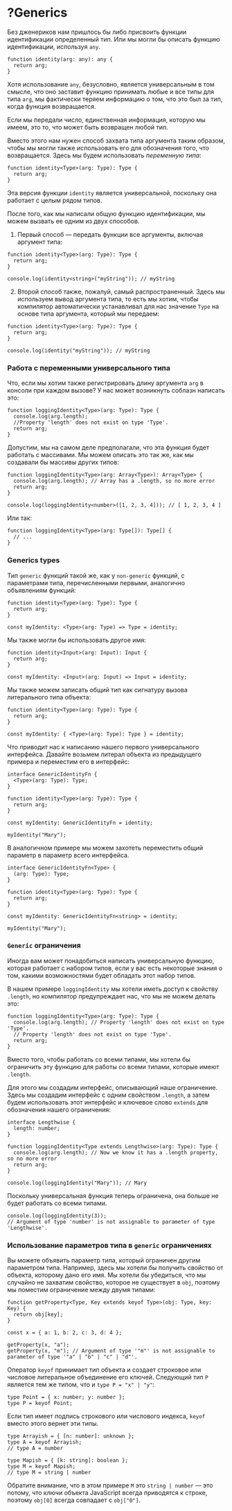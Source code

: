 # ?Generics

Без дженериков нам пришлось бы либо присвоить функции идентификации определенный тип. Или мы могли бы описать функцию идентификации, используя `any`.

~~~
function identity(arg: any): any {
  return arg;
}
~~~

Хотя использование `any`, безусловно, является универсальным в том смысле, что оно заставит функцию принимать любые и все типы для типа `arg`, мы фактически теряем информацию о том, что это был за тип, когда функция возвращается.

Если мы передали число, единственная информация, которую мы имеем, это то, что может быть возвращен любой тип.

Вместо этого нам нужен способ захвата типа аргумента таким образом, чтобы мы могли также использовать его для обозначения того, что возвращается. Здесь мы будем использовать _переменную типа_:

~~~
function identity<Type>(arg: Type): Type {
  return arg;
}
~~~

Эта версия функции `identity` является универсальной, поскольку она работает с целым рядом типов.

После того, как мы написали общую функцию идентификации, мы можем вызвать ее одним из двух способов.

1. Первый способ — передать функции все аргументы, включая аргумент типа:

~~~
function identity<Type>(arg: Type): Type {
  return arg;
}

console.log(identity<string>("myString")); // myString
~~~

2. Второй способ также, пожалуй, самый распространенный. Здесь мы используем вывод аргумента типа, то есть мы хотим, чтобы компилятор автоматически устанавливал для нас значение `Type` на основе типа аргумента, который мы передаем:

~~~
function identity<Type>(arg: Type): Type {
  return arg;
}

console.log(identity("myString")); // myString
~~~

### Работа с переменными универсального типа

Что, если мы хотим также регистрировать длину аргумента `arg` в консоли при каждом вызове? У нас может возникнуть соблазн написать это:

~~~
function loggingIdentity<Type>(arg: Type): Type {
  console.log(arg.length);
  //Property 'length' does not exist on type 'Type'.
  return arg;
}
~~~

Допустим, мы на самом деле предполагали, что эта функция будет работать с массивами. Мы можем описать это так же, как мы создавали бы массивы других типов:

~~~
function loggingIdentity<Type>(arg: Array<Type>): Array<Type> {
  console.log(arg.length); // Array has a .length, so no more error
  return arg;
}

console.log(loggingIdentity<number>([1, 2, 3, 4])); // [ 1, 2, 3, 4 ]
~~~

Или так:

~~~
function loggingIdentity<Type>(arg: Type[]): Type[] {
  // ...
}
~~~

### Generics types

Тип `generic` функций такой же, как у `non-generic` функций, с параметрами типа, перечисленными первыми, аналогично объявлениям функций:

~~~
function identity<Type>(arg: Type): Type {
  return arg;
}

const myIdentity: <Type>(arg: Type) => Type = identity;
~~~

Мы также могли бы использовать другое имя:

~~~
function identity<Input>(arg: Input): Input {
  return arg;
}

const myIdentity: <Input>(arg: Input) => Input = identity;
~~~

Мы также можем записать общий тип как сигнатуру вызова литерального типа объекта:

~~~
function identity<Type>(arg: Type): Type {
  return arg;
}

const myIdentity: { <Type>(arg: Type): Type } = identity;
~~~

Что приводит нас к написанию нашего первого универсального интерфейса. Давайте возьмем литерал объекта из предыдущего примера и переместим его в интерфейс:

~~~
interface GenericIdentityFn {
  <Type>(arg: Type): Type;
}

function identity<Type>(arg: Type): Type {
  return arg;
}

const myIdentity: GenericIdentityFn = identity;

myIdentity("Mary");
~~~

В аналогичном примере мы можем захотеть переместить общий параметр в параметр всего интерфейса.

~~~
interface GenericIdentityFn<Type> {
  (arg: Type): Type;
}

function identity<Type>(arg: Type): Type {
  return arg;
}

const myIdentity: GenericIdentityFn<string> = identity;

myIdentity("Mary");
~~~

### `Generic` ограничения

Иногда вам может понадобиться написать универсальную функцию, которая работает с набором типов, если у вас есть некоторые знания о том, какими возможностями будет обладать этот набор типов.

В нашем примере `loggingIdentity` мы хотели иметь доступ к свойству `.length`, но компилятор предупреждает нас, что мы не можем делать это:

~~~
function loggingIdentity<Type>(arg: Type): Type {
  console.log(arg.length); // Property 'length' does not exist on type 'Type'.
  // Property 'length' does not exist on type 'Type'.
  return arg;
}
~~~

Вместо того, чтобы работать со всеми типами, мы хотели бы ограничить эту функцию для работы со всеми типами, которые имеют `.length`. 

Для этого мы создадим интерфейс, описывающий наше ограничение. Здесь мы создадим интерфейс с одним свойством `.length`, а затем будем использовать этот интерфейс и ключевое слово `extends` для обозначения нашего ограничения:

~~~
interface Lengthwise {
  length: number;
}

function loggingIdentity<Type extends Lengthwise>(arg: Type): Type {
  console.log(arg.length); // Now we know it has a .length property, so no more error
  return arg;
}

console.log(loggingIdentity("Mary")); // Mary
~~~

Поскольку универсальная функция теперь ограничена, она больше не будет работать со всеми типами.

~~~
console.log(loggingIdentity(3));
// Argument of type 'number' is not assignable to parameter of type 'Lengthwise'.
~~~

### Использование параметров типа в `generic` ограничениях

Вы можете объявить параметр типа, который ограничен другим параметром типа. Например, здесь мы хотели бы получить свойство от объекта, которому дано его имя. Мы хотели бы убедиться, что мы случайно не захватим свойство, которое не существует в `obj`, поэтому мы поместим ограничение между двумя типами:

~~~
function getProperty<Type, Key extends keyof Type>(obj: Type, key: Key) {
  return obj[key];
}

const x = { a: 1, b: 2, c: 3, d: 4 };

getProperty(x, "a");
getProperty(x, "m"); // Argument of type '"m"' is not assignable to parameter of type '"a" | "b" | "c" | "d"'.
~~~

Оператор `keyof` принимает тип объекта и создает строковое или числовое литеральное объединение его ключей. Следующий тип `P` является тем же типом, что и `type P = "x" | "y"`:

~~~
type Point = { x: number; y: number };
type P = keyof Point;
~~~

Если тип имеет подпись строкового или числового индекса, `keyof` вместо этого вернет эти типы.

~~~
type Arrayish = { [n: number]: unknown };
type A = keyof Arrayish;
// type A = number

type Mapish = { [k: string]: boolean };
type M = keyof Mapish;
// type M = string | number
~~~

Обратите внимание, что в этом примере `M` это `string | number` — это потому, что ключи объекта JavaScript всегда приводятся к строке, поэтому `obj[0]` всегда совпадает с `obj["0"]`.
